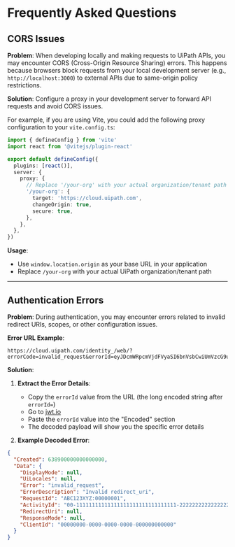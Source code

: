 # Frequently Asked Questions

## CORS Issues

**Problem**: When developing locally and making requests to UiPath APIs, you may encounter CORS (Cross-Origin Resource Sharing) errors. This happens because browsers block requests from your local development server (e.g., `http://localhost:3000`) to external APIs due to same-origin policy restrictions.

**Solution**: Configure a proxy in your development server to forward API requests and avoid CORS issues.

For example, if you are using Vite, you could add the following proxy configuration to your `vite.config.ts`:

```typescript
import { defineConfig } from 'vite'
import react from '@vitejs/plugin-react'

export default defineConfig({
  plugins: [react()],
  server: {
    proxy: {
      // Replace '/your-org' with your actual organization/tenant path
      '/your-org': {
        target: 'https://cloud.uipath.com',
        changeOrigin: true,
        secure: true,
      },
    },
  },
})
```

**Usage**: 
- Use `window.location.origin` as your base URL in your application
- Replace `/your-org` with your actual UiPath organization/tenant path

---

## Authentication Errors

**Problem**: During authentication, you may encounter errors related to invalid redirect URIs, scopes, or other configuration issues.

**Error URL Example**: 
```
https://cloud.uipath.com/identity_/web/?errorCode=invalid_request&errorId=eyJDcmWRpcmVjdFVyaSI6bnVsbCwiUmVzcG9uc2VNb2RlIjpudWxsLCJDbGllbnRJZCI6IjhmZjMyM2FlLTAwZTEtNDU2NC1hOGMyLWVmZDg0YWY2Njc1MiJ9fQ
```

**Solution**: 
1. **Extract the Error Details**:
   - Copy the `errorId` value from the URL (the long encoded string after `errorId=`)
   - Go to [jwt.io](https://jwt.io)
   - Paste the `errorId` value into the "Encoded" section
   - The decoded payload will show you the specific error details

2. **Example Decoded Error**:
```json
{
  "Created": 638900000000000000,
  "Data": {
    "DisplayMode": null,
    "UiLocales": null,
    "Error": "invalid_request",
    "ErrorDescription": "Invalid redirect_uri",
    "RequestId": "ABC123XYZ:00000001",
    "ActivityId": "00-11111111111111111111111111111111-2222222222222222-01",
    "RedirectUri": null,
    "ResponseMode": null,
    "ClientId": "00000000-0000-0000-0000-000000000000"
  }
}
```